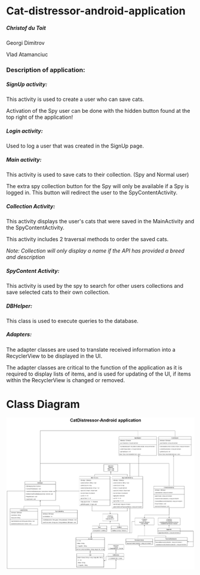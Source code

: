 # Cat-distressor-android-application

##### Christof du Toit

Georgi Dimitrov

Vlad Atamanciuc

### Description of application:

##### SignUp activity:

This activity is used to create a user who can save cats. 

Activation of the Spy user can be done with the hidden button found at the top right of the application!

##### Login activity:

Used to log a user that was created in the SignUp page.

##### Main activity:

This activity is used to save cats to their collection. (Spy and Normal user)

The extra spy collection button for the Spy will only be available if a Spy is logged in. This button will redirect the user to the SpyContentActivity.

##### Collection Activity:

This activity displays the user's cats that were saved in the MainActivity and the SpyContentActivity.

This activity includes 2 traversal methods to order the saved cats. 

*Note: Collection will only display a name if the API has provided a breed and description*

##### SpyContent Activity:

This activity is used by the spy to search for other users collections and save selected cats to their own collection.

##### DBHelper:

This class is used to execute queries to the database.

##### Adapters:

The adapter classes are used to translate received information into a RecyclerView to be displayed in the UI. 

The adapter classes are critical to the function of the application as it is required to display lists of items, and is used for updating of the UI, if items within the RecyclerView is changed or removed.

# Class Diagram

![Alt text](ClassDiagram/ImprovedClassDiagram.png "class diagram")
